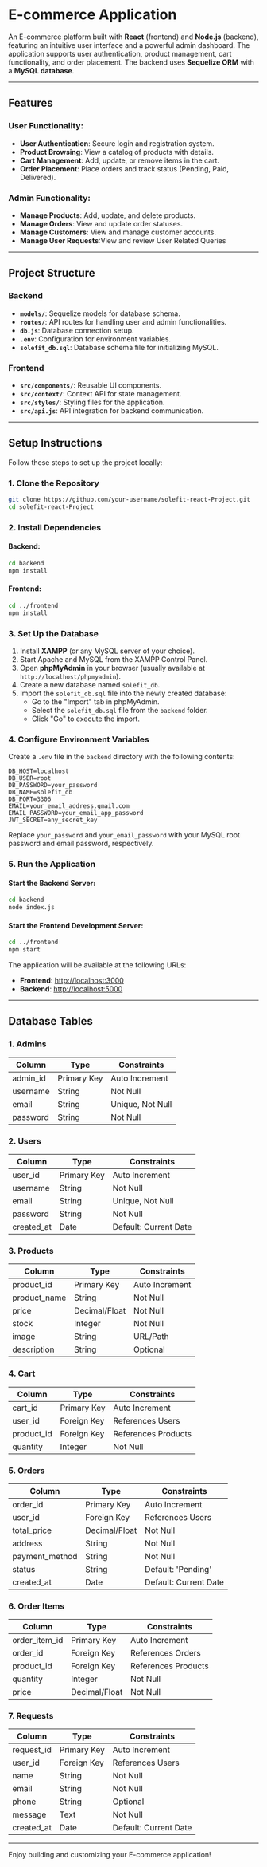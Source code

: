 # **E-commerce Application**

An E-commerce platform built with **React** (frontend) and **Node.js** (backend), featuring an intuitive user interface and a powerful admin dashboard. The application supports user authentication, product management, cart functionality, and order placement. The backend uses **Sequelize ORM** with a **MySQL database**.

---

## **Features**

### User Functionality:
- **User Authentication**: Secure login and registration system.
- **Product Browsing**: View a catalog of products with details.
- **Cart Management**: Add, update, or remove items in the cart.
- **Order Placement**: Place orders and track status (Pending, Paid, Delivered).

### Admin Functionality:
- **Manage Products**: Add, update, and delete products.
- **Manage Orders**: View and update order statuses.
- **Manage Customers**: View and manage customer accounts.
- **Manage User Requests**:View and review User Related Queries

---

## **Project Structure**

### **Backend**
- **`models/`**: Sequelize models for database schema.
- **`routes/`**: API routes for handling user and admin functionalities.
- **`db.js`**: Database connection setup.
- **`.env`**: Configuration for environment variables.
- **`solefit_db.sql`**: Database schema file for initializing MySQL.

### **Frontend**
- **`src/components/`**: Reusable UI components.
- **`src/context/`**: Context API for state management.
- **`src/styles/`**: Styling files for the application.
- **`src/api.js`**: API integration for backend communication.

---

## **Setup Instructions**

Follow these steps to set up the project locally:

### 1. **Clone the Repository**
```bash
git clone https://github.com/your-username/solefit-react-Project.git
cd solefit-react-Project
```

### 2. **Install Dependencies**

#### Backend:
```bash
cd backend
npm install
```

#### Frontend:
```bash
cd ../frontend
npm install
```

### 3. **Set Up the Database**

1. Install **XAMPP** (or any MySQL server of your choice).
2. Start Apache and MySQL from the XAMPP Control Panel.
3. Open **phpMyAdmin** in your browser (usually available at `http://localhost/phpmyadmin`).
4. Create a new database named `solefit_db`.
5. Import the `solefit_db.sql` file into the newly created database:
   - Go to the "Import" tab in phpMyAdmin.
   - Select the `solefit_db.sql` file from the `backend` folder.
   - Click "Go" to execute the import.

### 4. **Configure Environment Variables**

Create a `.env` file in the `backend` directory with the following contents:

```env
DB_HOST=localhost
DB_USER=root
DB_PASSWORD=your_password
DB_NAME=solefit_db
DB_PORT=3306
EMAIL=your_email_address.gmail.com
EMAIL_PASSWORD=your_email_app_password
JWT_SECRET=any_secret_key
```
Replace `your_password` and `your_email_password` with your MySQL root password and email password, respectively.

### 5. **Run the Application**

#### Start the Backend Server:
```bash
cd backend
node index.js
```

#### Start the Frontend Development Server:
```bash
cd ../frontend
npm start
```

The application will be available at the following URLs:
- **Frontend**: [http://localhost:3000](http://localhost:3000)
- **Backend**: [http://localhost:5000](http://localhost:5000)

---

## **Database Tables**

### **1. Admins**
| Column       | Type            | Constraints          |
|--------------|-----------------|----------------------|
| admin_id     | Primary Key     | Auto Increment       |
| username     | String          | Not Null             |
| email        | String          | Unique, Not Null     |
| password     | String          | Not Null             |

### **2. Users**
| Column       | Type            | Constraints          |
|--------------|-----------------|----------------------|
| user_id      | Primary Key     | Auto Increment       |
| username     | String          | Not Null             |
| email        | String          | Unique, Not Null     |
| password     | String          | Not Null             |
| created_at   | Date            | Default: Current Date|

### **3. Products**
| Column       | Type            | Constraints          |
|--------------|-----------------|----------------------|
| product_id   | Primary Key     | Auto Increment       |
| product_name | String          | Not Null             |
| price        | Decimal/Float   | Not Null             |
| stock        | Integer         | Not Null             |
| image        | String          | URL/Path             |
| description  | String          | Optional             |

### **4. Cart**
| Column       | Type            | Constraints          |
|--------------|-----------------|----------------------|
| cart_id      | Primary Key     | Auto Increment       |
| user_id      | Foreign Key     | References Users     |
| product_id   | Foreign Key     | References Products  |
| quantity     | Integer         | Not Null             |

### **5. Orders**
| Column       | Type            | Constraints          |
|--------------|-----------------|----------------------|
| order_id     | Primary Key     | Auto Increment       |
| user_id      | Foreign Key     | References Users     |
| total_price  | Decimal/Float   | Not Null             |
| address      | String          | Not Null             |
| payment_method | String        | Not Null             |
| status       | String          | Default: 'Pending'   |
| created_at   | Date            | Default: Current Date|

### **6. Order Items**
| Column       | Type            | Constraints          |
|--------------|-----------------|----------------------|
| order_item_id| Primary Key     | Auto Increment       |
| order_id     | Foreign Key     | References Orders    |
| product_id   | Foreign Key     | References Products  |
| quantity     | Integer         | Not Null             |
| price        | Decimal/Float   | Not Null             |

### **7. Requests**
| Column       | Type            | Constraints          |
|--------------|-----------------|----------------------|
| request_id   | Primary Key     | Auto Increment       |
| user_id      | Foreign Key     | References Users     |
| name         | String          | Not Null             |
| email        | String          | Not Null             |
| phone        | String          | Optional             |
| message      | Text            | Not Null             |
| created_at   | Date            | Default: Current Date|

---

Enjoy building and customizing your E-commerce application!
